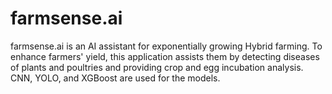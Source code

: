 # farmsense.ai

farmsense.ai is an AI assistant for exponentially growing Hybrid farming. To enhance farmers' yield, this application assists them by detecting diseases of plants and poultries and providing crop and egg incubation analysis. CNN, YOLO, and XGBoost are used for the models.  
